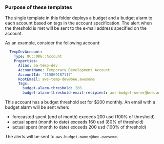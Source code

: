 ### Purpose of these templates
The single template in this folder deploys a budget and a budget alarm to each account based on tags in the account specification. The alert when the threshold is met will be sent to the e-mail address specified on the account.

As an example, consider the following account:

``` yaml
  TempDevAccount:
    Type: OC::ORG::Account
    Properties:
      Alias: ba-temp-dev
      AccountName: Temporary Development Account
      AccountId: '215869187117'
      RootEmail: aws-temp-dev@bee.awesome
      Tags:
        budget-alarm-threshold: 200
        budget-alarm-threshold-email-recipient: aws-budget-owner@bee.awesome
```

This account has a budget threshold set for $200 monthly. An email with a budget alarm will be sent when:
- forecasted spent (end of month) exceeds 200 usd (100% of threshold)
- actual spent (month to date) exceeds 160 usd (80% of threshold)
- actual spent (month to date) exceeds 200 usd (100% of threshold)

The alerts will be sent to `aws-budget-owner@bee.awesome`.
